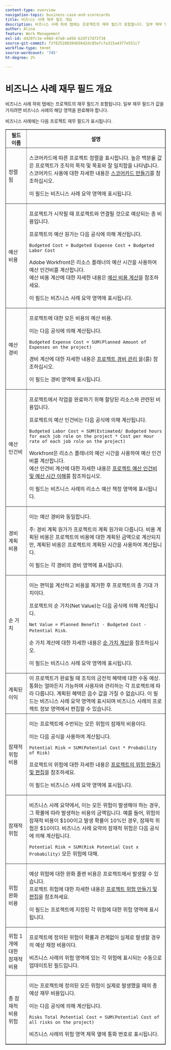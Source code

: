 ```yaml
---
content-type: overview
navigation-topic: business-case-and-scorecards
title: 비즈니스 사례 재무 필드 개요
description: 비즈니스 사례 하위 탭에는 프로젝트의 재무 필드가 포함됩니다. 일부 재무 필드가 값을 가지려면 비즈니스 사례의 해당 영역을 완료해야 합니다.
author: Alina
feature: Work Management
exl-id: d420fc3e-e98d-47a0-a456-b2df17d72f34
source-git-commit: f2f825280204b56d2dc85efc7a315a4377e551c7
workflow-type: tm+mt
source-wordcount: '745'
ht-degree: 2%

---
```


# 비즈니스 사례 재무 필드 개요

비즈니스 사례 하위 탭에는 프로젝트의 재무 필드가 포함됩니다. 일부 재무 필드가 값을 가지려면 비즈니스 사례의 해당 영역을 완료해야 합니다.  

비즈니스 사례에는 다음 프로젝트 재무 필드가 표시됩니다.

<table border="1" cellspacing="15" cellpadding="1"> 
 <col> 
 <col> 
 <thead> 
  <tr> 
   <th scope="col">필드 이름</th> 
   <th scope="col">설명</th> 
  </tr> 
 </thead> 
 <tbody> 
  <tr> 
   <td>정렬됨 </td> 
   <td> <p>스코어카드에 따른 프로젝트 정렬을 표시합니다. 높은 백분율 값은 프로젝트가 조직의 목적 및 목표와 잘 일치함을 나타냅니다. <br>스코어카드 사용에 대한 자세한 내용은 <a href="../../../administration-and-setup/set-up-workfront/configure-system-defaults/create-scorecard.md" class="MCXref xref">스코어카드 만들기</a>를 참조하십시오.</p> <p>이 필드는 비즈니스 사례 요약 영역에 표시됩니다. </p> </td> 
  </tr> 
  <tr> 
   <td>예산 비용</td> 
   <td> <p>프로젝트가 시작될 때 프로젝트와 연결될 것으로 예상되는 총 비용입니다.</p> <p>프로젝트의 예산 원가는 다음 공식에 의해 계산됩니다.<br></p> <p><code>Budgeted Cost =&nbsp;Budgeted Expense Cost + Budgeted Labor Cost </code> <br> </p> <p>Adobe Workfront은 리소스 플래너의 예산 시간을 사용하여 예산 인건비를 계산합니다.<br>예산 비용 계산에 대한 자세한 내용은 <a href="../../../manage-work/projects/project-finances/budgeted-cost.md" class="MCXref xref">예산 비용 계산</a>을 참조하세요. </p> <p>이 필드는 비즈니스 사례 요약 영역에 표시됩니다.</p> </td> 
  </tr> 
  <tr> 
   <td>예산 경비</td> 
   <td> <p>프로젝트에 대한 모든 비용의 예산 비용. </p> <p>이는 다음 공식에 의해 계산됩니다.</p> <p><code>Budgeted Expense Cost = SUM(Planned Amount of Expenses on the project) </code></p> <p>경비 계산에 대한 자세한 내용은 <a href="../../../manage-work/projects/project-finances/manage-project-expenses.md" class="MCXref xref">프로젝트 경비 관리 </a>을(를) 참조하십시오.</p> <p>이 필드는 경비 영역에 표시됩니다.</p> </td> 
  </tr> 
  <tr> 
   <td>예산 인건비</td> 
   <td> <p>프로젝트에서 작업을 완료하기 위해 할당된 리소스와 관련된 비용입니다.</p> <p>프로젝트의 예산 인건비는 다음 공식에 의해 계산됩니다.<br></p> <p><code>Budgeted Labor Cost = SUM(Estimated/ Budgeted hours for each job role on the project * Cost per Hour rate of each job role on the project) </code><br></p> <p>Workfront은 리소스 플래너의 예산 시간을 사용하여 예산 인건비를 계산합니다.<br>예산 인건비 계산에 대한 자세한 내용은 <a href="../../../manage-work/projects/project-finances/budgeted-labor-cost.md" class="MCXref xref">프로젝트 예산 인건비 및 예산 시간 이해</a>를 참조하십시오.</p> <p>이 필드는 비즈니스 사례의 리소스 예산 책정 영역에 표시됩니다. </p> </td> 
  </tr> 
  <tr> 
   <td>경비 계획 비용</td> 
   <td> <p>이는 예산 경비와 동일합니다. </p> <p>주: 경비 계획 원가가 프로젝트의 계획 원가와 다릅니다. 비용 계획된 비용은 프로젝트의 비용에 대한 계획된 금액으로 계산되지만, 계획된 비용은 프로젝트의 계획된 시간을 사용하여 계산됩니다. </p> <p>이 필드는 각 경비의 경비 영역에 표시됩니다.</p> </td> 
  </tr> 
  <tr> 
   <td>순 가치</td> 
   <td> <p>이는 편익을 계산하고 비용을 제거한 후 프로젝트의 총 기대 가치이다.</p> <p>프로젝트의 순 가치(Net Value)는 다음 공식에 의해 계산됩니다.<br></p> <p><code>Net Value = Planned Benefit - Budgeted Cost - Potential Risk</code>. <br></p> <p>순 가치 계산에 대한 자세한 내용은 <a href="../../../manage-work/projects/project-finances/calculate-net-value.md" class="MCXref xref">순 가치 계산</a>을 참조하십시오.<br></p> <p>이 필드는 비즈니스 사례 요약 영역에 표시됩니다.</p> </td> 
  </tr> 
  <tr> 
   <td>계획된 이익</td> 
   <td>이 프로젝트가 완료될 때 조직의 금전적 혜택에 대한 수동 예상. 통화는 얼마든지 가능하며 사용자와 관리하는 각 프로젝트에 따라 다릅니다. 계획된 혜택은 음수 값을 가질 수 없습니다. 이 필드는 비즈니스 사례 요약 영역에 표시되며 비즈니스 사례의 프로젝트 정보 영역에서 편집할 수 있습니다. </td> 
  </tr> 
  <tr> 
   <td>잠재적 위험 비용</td> 
   <td> <p>이는 프로젝트에 수반되는 모든 위험의 잠재적 비용이다. </p> <p>이는 다음 공식을 사용하여 계산됩니다.</p> <p><code>Potential Risk = SUM(Potential Cost * Probability of Risk) </code></p> <p>프로젝트의 위험에 대한 자세한 내용은 <a href="../../../manage-work/projects/define-a-business-case/create-edit-risks-on-projects.md" class="MCXref xref">프로젝트의 위험 만들기 및 편집</a>을 참조하세요.</p> <p>이 필드는 비즈니스 사례 요약 영역에 표시됩니다.</p> </td> 
  </tr> 
  <tr> 
   <td>잠재적 위험</td> 
   <td> <p>비즈니스 사례 요약에서, 이는 모든 위험이 발생해야 하는 경우, 그 확률에 따라 발생하는 비용의 금액입니다. 예를 들어, 위험의 잠재적 비용이 $100이고 발생 확률이 10%인 경우, 잠재적 위험은 $10이다. 비즈니스 사례 요약의 잠재적 위험은 다음 공식에 의해 계산됩니다.</p> <p><code>Potential&nbsp;Risk = SUM(Risk Potential Cost x Probability)</code> 모든 위험에 대해. </p> </td> 
  </tr> 
  <tr> 
   <td>위험 완화 비용</td> 
   <td> <p>예상 위험에 대한 완화 플랜 비용은 프로젝트에서 발생할 수 있습니다.<br>프로젝트 위험에 대한 자세한 내용은 <a href="../../../manage-work/projects/define-a-business-case/create-edit-risks-on-projects.md" class="MCXref xref">프로젝트 위험 만들기 및 편집</a>을 참조하세요.</p> <p>이 필드는 프로젝트에 지정된 각 위험에 대한 위험 영역에 표시됩니다.</p> </td> 
  </tr> 
  <tr> 
   <td>위험 1개에 대한 잠재적 비용</td> 
   <td> <p>프로젝트에 정의된 위험이 확률과 관계없이 실제로 발생할 경우의 예상 재정 비용이다. </p> <p>비즈니스 사례의 위험 영역에 있는 각 위험에 표시되는 수동으로 업데이트된 필드입니다. </p> </td> 
  </tr> 
  <tr> 
   <td>총 잠재적 비용 위험</td> 
   <td> <p>이는 프로젝트에 정의된 모든 위험이 실제로 발생했을 때의 총 예상 재무 비용입니다. </p> <p>이는 다음 공식에 의해 계산됩니다.</p> <p><code>Risks Total Potential Cost = SUM(Potential Cost of all risks on the project) </code></p> <p>비즈니스 사례의 위험 영역 제목 옆에 통화 번호로 표시됩니다.</p> </td> 
  </tr> 
 </tbody> 
</table>
